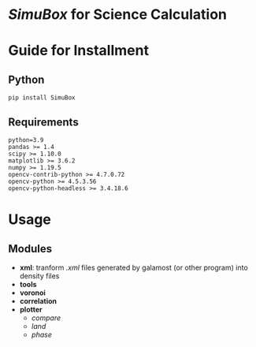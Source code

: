 
# *SimuBox* for Science Calculation

# Guide for Installment

## Python

`pip install SimuBox`

## Requirements

```
python=3.9
pandas >= 1.4
scipy >= 1.10.0
matplotlib >= 3.6.2
numpy >= 1.19.5
opencv-contrib-python >= 4.7.0.72
opencv-python >= 4.5.3.56
opencv-python-headless >= 3.4.18.6
```

# Usage

## Modules

- **xml**: tranform *.xml* files generated by galamost (or other program) into density files
- **tools**
- **voronoi**
- **correlation**
- **plotter**
  - *compare*
  - *land*
  - *phase*

